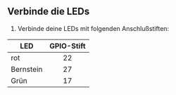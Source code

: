 ## Verbinde die LEDs

1. Verbinde deine LEDs mit folgenden Anschlußstiften:

| LED       | GPIO-Stift |
| --------- |:----------:|
| rot       |     22     |
| Bernstein |     27     |
| Grün      |     17     |